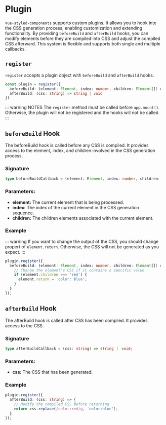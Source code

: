 # Plugin

`vue-styled-components` supports custom plugins. It allows you to hook into the CSS generation process, enabling customization and extending functionality. By providing `beforeBuild` and `afterBuild` hooks, you can modify elements before they are compiled into CSS and adjust the compiled CSS afterward. This system is flexible and supports both single and multiple callbacks.

## `register`

`register` accepts a plugin object with `beforeBuild` and `afterBuild` hooks.

```ts
const plugin = register({
  beforeBuild: (element: Element, index: number, children: Element[]) => {},
  afterBuild: (css: string) => string | void
})
```

::: warning NOTES
The `register` method must be called before `app.mount()`. Otherwise, the plugin will not be registered and the hooks will not be called.
:::

## `beforeBuild` Hook

The beforeBuild hook is called before any CSS is compiled. It provides access to the element, index, and children involved in the CSS generation process.

### Signature

```ts
type beforeBuildCallback = (element: Element, index: number, children: Element[]) =>  void;
```

### Parameters:

- **element:** The current element that is being processed.
- **index:** The index of the current element in the CSS generation sequence.
- **children:** The children elements associated with the current element.

### Example

::: warning
If you want to change the output of the CSS, you should change propert of `element.return`. Otherwise, the CSS will not be generated as you expect.
:::

```ts
plugin.register({
  beforeBuild: (element: Element, index: number, children: Element[]) => {
    // Change the element's CSS if it contains a specific value
    if (element.children === 'red') {
      element.return = 'color: blue';
    }
  }
});
```

## `afterBuild` Hook

The afterBuild hook is called after CSS has been compiled. It provides access to the CSS.

### Signature

```ts
type afterBuildCallback = (css: string) => string ｜ void;
```

### Parameters:

- **css:** The CSS that has been generated.

### Example

```ts
plugin.register({
  afterBuild: (css: string) => {
    // Modify the compiled CSS before returning
    return css.replace(/color:red/g, 'color:blue');
  }
});

```
